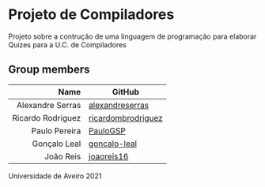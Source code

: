 # Projeto de Compiladores
Projeto sobre a contrução de uma linguagem de programação para elaborar Quizes para a U.C. de Compiladores

## Group members

| Name | GitHub |
|--:|---|
| Alexandre Serras | [alexandreserras](https://github.com/alexandreserras) |
| Ricardo Rodriguez | [ricardombrodriguez](https://github.com/ricardombrodriguez) |
| Paulo Pereira | [PauloGSP](https://github.com/PauloGSP)|
| Gonçalo Leal | [goncalo-leal](https://github.com/goncalo-leal)|
| João Reis | [joaoreis16](https://github.com/joaoreis16)|


Universidade de Aveiro 2021
